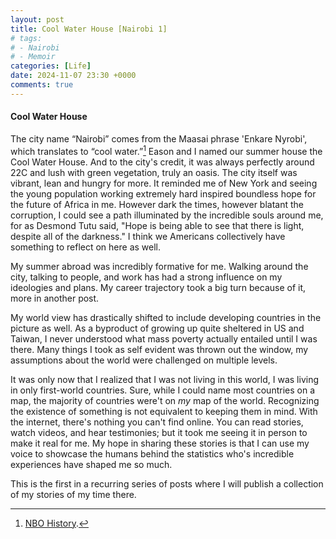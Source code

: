 ```yaml
---
layout: post
title: Cool Water House [Nairobi 1]
# tags:
# - Nairobi
# - Memoir
categories: [Life]
date: 2024-11-07 23:30 +0000
comments: true
---
```


<!-- Google tag (gtag.js) -->
<script async src="https://www.googletagmanager.com/gtag/js?id=G-X0D207WVD0"></script>
<script>
  window.dataLayer = window.dataLayer || [];
  function gtag(){dataLayer.push(arguments);}
  gtag('js', new Date());

  gtag('config', 'G-X0D207WVD0');
</script>


#### Cool Water House

The city name “Nairobi” comes from the Maasai phrase 'Enkare Nyrobi', which translates to “cool water.”[^1] Eason and I named our summer house the Cool Water House. And to the city's credit, it was always perfectly around 22C and lush with green vegetation, truly an oasis. The city itself was vibrant, lean and hungry for more. It reminded me of New York and seeing the young population working extremely hard inspired boundless hope for the future of Africa in me. However dark the times, however blatant the corruption, I could see a path illuminated by the incredible souls around me, for as Desmond Tutu said, "Hope is being able to see that there is light, despite all of the darkness." I think we Americans collectively have something to reflect on here as well. 

My summer abroad was incredibly formative for me. Walking around the city, talking to people, and work has had a strong influence on my ideologies and plans. My career trajectory took a big turn because of it, more in another post. 

My world view has drastically shifted to include developing countries in the picture as well. As a byproduct of growing up quite sheltered in US and Taiwan, I never understood what mass poverty actually entailed until I was there. Many things I took as self evident was thrown out the window, my assumptions about the world were challenged on multiple levels.

It was only now that I realized that I was not living in this world, I was living in only first-world countries. Sure, while I could name most countries on a map, the majority of countries were't on *my* map of the world. Recognizing the existence of something is not equivalent to keeping them in mind. With the internet, there's nothing you can't find online. You can read stories, watch videos, and hear testimonies; but it took me seeing it in person to make it real for me.  My hope in sharing these stories is that I can use my voice to showcase the humans behind the statistics who's incredible experiences have shaped me so much.

This is the first in a recurring series of posts where I will publish a collection of my stories of my time there. 



[^1]: [NBO History](https://nairobi.go.ke/history/).